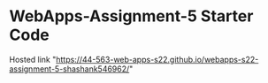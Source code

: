 # WebApps-Assignment-5 Starter Code
Hosted link "https://44-563-web-apps-s22.github.io/webapps-s22-assignment-5-shashank546962/"